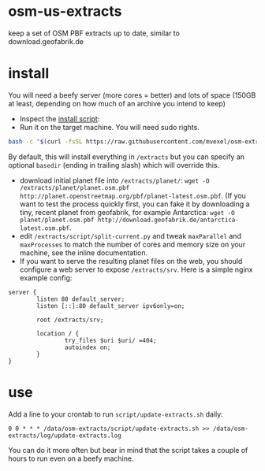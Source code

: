 osm-us-extracts
===============

keep a set of OSM PBF extracts up to date, similar to download.geofabrik.de

install
=======

You will need a beefy server (more cores = better) and lots of space (150GB at least, depending on how much of an archive you intend to keep)

* Inspect the [install script](https://github.com/mvexel/osm-extracts/blob/master/script/install.sh): 
* Run it on the target machine. You will need sudo rights.

``` bash
bash -c "$(curl -fsSL https://raw.githubusercontent.com/mvexel/osm-extracts/master/script/install.sh)" [basedir]
```

By default, this will install everything in `/extracts` but you can specify an optional `basedir` (ending in trailing slash) which will override this.

* download initial planet file into `/extracts/planet/`: `wget -O /extracts/planet/planet.osm.pbf  http://planet.openstreetmap.org/pbf/planet-latest.osm.pbf`. (If you want to test the process quickly first, you can fake it by downloading a tiny, recent planet from geofabrik, for example Antarctica: `wget -O planet/planet.osm.pbf http://download.geofabrik.de/antarctica-latest.osm.pbf`.
* edit `/extracts/script/split-current.py` and tweak `maxParallel` and `maxProcesses` to match the number of cores and memory size on your machine, see the inline documentation.
* If you want to serve the resulting planet files on the web, you should configure a web server to expose `/extracts/srv`. Here is a simple nginx example config: 

``` nginx
server {
        listen 80 default_server;
        listen [::]:80 default_server ipv6only=on;

        root /extracts/srv;

        location / {
                try_files $uri $uri/ =404;
                autoindex on;
        }
}
```

use
===

Add a line to your crontab to run `script/update-extracts.sh` daily:

```cron
0 0 * * * /data/osm-extracts/script/update-extracts.sh >> /data/osm-extracts/log/update-extracts.log
```

You can do it more often but bear in mind that the script takes a couple of hours to run even on a beefy machine.
